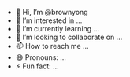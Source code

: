 - 👋 Hi, I’m @brownyong
- 👀 I’m interested in ...
- 🌱 I’m currently learning ...
- 💞️ I’m looking to collaborate on ...
- 📫 How to reach me ...
- 😄 Pronouns: ...
- ⚡ Fun fact: ...

<!---
brownyong/brownyong is a ✨ special ✨ repository because its `README.md` (this file) appears on your GitHub profile.
You can click the Preview link to take a look at your changes.
--->

